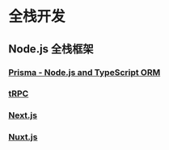# 全栈开发

## Node.js 全栈框架

<a class="bookmarks-item" href="https://www.prisma.io/" target="_blank"><LinkIcon icon="https://www.prisma.io/images/favicon-32x32.png" link="https://www.prisma.io/"/><h3 class="text" id="prisma-node-js-and-typescript-orm" tabindex="-1">Prisma - Node.js and TypeScript ORM<a class="header-anchor" style="display: none;" href="#prisma-node-js-and-typescript-orm" aria-label="Permalink to &quot;Prisma - Node.js and TypeScript ORM&quot;">​</a></h3></a><a class="bookmarks-item" href="https://trpc.io/" target="_blank"><LinkIcon icon="https://trpc.io/img/favicon.ico" link="https://trpc.io/"/><h3 class="text" id="trpc" tabindex="-1">tRPC<a class="header-anchor" style="display: none;" href="#trpc" aria-label="Permalink to &quot;tRPC&quot;">​</a></h3></a><a class="bookmarks-item" href="https://nextjs.org/" target="_blank"><LinkIcon link="https://nextjs.org/"/><h3 class="text" id="next-js" tabindex="-1">Next.js<a class="header-anchor" style="display: none;" href="#next-js" aria-label="Permalink to &quot;Next.js&quot;">​</a></h3></a><a class="bookmarks-item" href="https://nuxt.com/" target="_blank"><LinkIcon icon="https://nuxt.com/icon.png" link="https://nuxt.com/"/><h3 class="text" id="nuxt-js" tabindex="-1">Nuxt.js<a class="header-anchor" style="display: none;" href="#nuxt-js" aria-label="Permalink to &quot;Nuxt.js&quot;">​</a></h3></a>